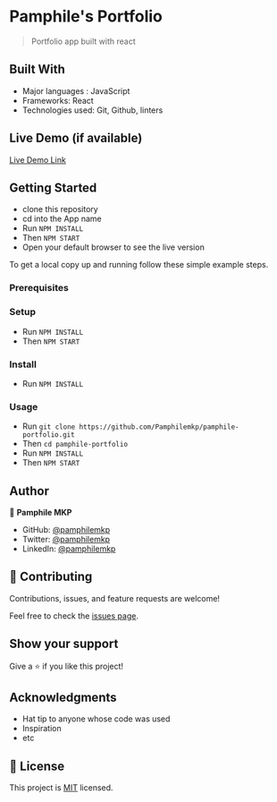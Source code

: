 
# Pamphile's Portfolio

> Portfolio app built with react


## Built With

- Major languages : JavaScript
- Frameworks: React
- Technologies used: Git, Github, linters

## Live Demo (if available)

[Live Demo Link](https://livedemo.com)


## Getting Started
- clone this repository
- cd into the App name
- Run `NPM INSTALL`
- Then `NPM START`
- Open your default browser to see the live version


To get a local copy up and running follow these simple example steps.

### Prerequisites

### Setup

- Run `NPM INSTALL`
- Then `NPM START`

### Install

- Run `NPM INSTALL`

### Usage

- Run `git clone https://github.com/Pamphilemkp/pamphile-portfolio.git`
- Then `cd pamphile-portfolio`
- Run `NPM INSTALL`
- Then `NPM START`


## Author

👤 **Pamphile MKP**

- GitHub:   [@pamphilemkp](https://github.com/pamphilemkp)
- Twitter:  [@pamphilemkp](https://Twitter.com/PamphileMusonda)
- LinkedIn: [@pamphilemkp](https://www.linkedin.com/in/pamphile-musonda)

## 🤝 Contributing

Contributions, issues, and feature requests are welcome!

Feel free to check the [issues page](https://github.com/Pamphilemkp/pamphile-portfolio/issues/).

## Show your support

Give a ⭐️ if you like this project!

## Acknowledgments

- Hat tip to anyone whose code was used
- Inspiration
- etc

## 📝 License

This project is [MIT](./MIT.md) licensed.
